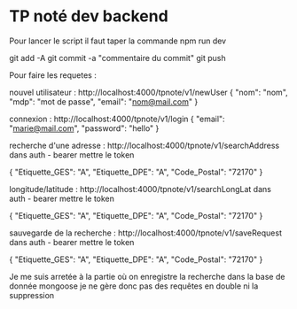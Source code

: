# TP noté dev backend

Pour lancer le script il faut taper la commande npm run dev


git add -A
git commit -a "commentaire du commit"
git push

Pour faire les requetes : 

nouvel utilisateur : 
http://localhost:4000/tpnote/v1/newUser
{
  "nom": "nom",
  "mdp": "mot de passe",
  "email": "nom@mail.com"
}

connexion : 
http://localhost:4000/tpnote/v1/login
{
  "email": "marie@mail.com",
  "password": "hello"
}

recherche d'une adresse : 
http://localhost:4000/tpnote/v1/searchAddress
dans auth - bearer mettre le token


{
    "Etiquette_GES": "A",
    "Etiquette_DPE": "A",
    "Code_Postal": "72170"
}

longitude/latitude :
http://localhost:4000/tpnote/v1/searchLongLat
dans auth - bearer mettre le token

{
    "Etiquette_GES": "A",
    "Etiquette_DPE": "A",
    "Code_Postal": "72170"
}


sauvegarde de la recherche : 
http://localhost:4000/tpnote/v1/saveRequest
dans auth - bearer mettre le token

{
    "Etiquette_GES": "A",
    "Etiquette_DPE": "A",
    "Code_Postal": "72170"
}

Je me suis arretée à la partie où on enregistre la recherche dans la base de donnée mongoose
je ne gère donc pas des requêtes en double ni la suppression
